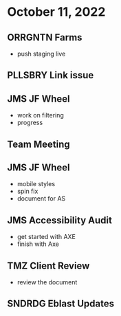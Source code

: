 # October 11, 2022

## ORRGNTN Farms
- push staging live

## PLLSBRY Link issue

## JMS JF Wheel
- work on filtering
- progress

## Team Meeting

## JMS JF Wheel
- mobile styles
- spin fix
- document for AS

## JMS Accessibility Audit
- get started with AXE
- finish with Axe

## TMZ Client Review
- review the document

## SNDRDG Eblast Updates
